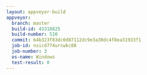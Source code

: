 ```yaml
---
layout: appveyor-build
appveyor:
  branch: master
  build-id: 43318825
  build-number: 510
  commit: 64b323f83dc0d87112dc9e3a30dc4f8ea31933f1
  job-id: nsicd774urcwkc88
  job-number: 3
  os-name: Windows
  test-result: 0
---
```


